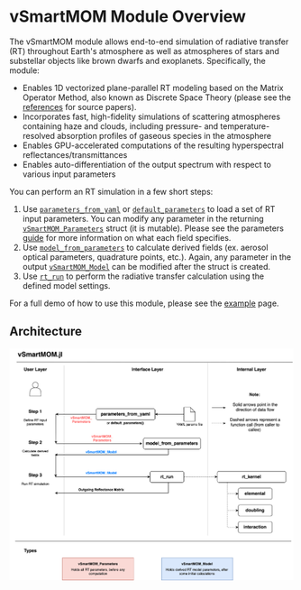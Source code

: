 # vSmartMOM Module Overview

The vSmartMOM module allows end-to-end simulation of radiative transfer (RT) throughout Earth's atmosphere as well as atmospheres of stars and substellar objects like brown dwarfs and exoplanets. Specifically, the module:

- Enables 1D vectorized plane-parallel RT modeling based on the Matrix Operator Method, also known as Discrete Space Theory (please see the [references](https://remotesensingtools.github.io/vSmartMOM.jl/dev/pages/vSmartMOM/References/) for source papers). 
- Incorporates fast, high-fidelity simulations of scattering atmospheres containing haze and clouds, including pressure- and temperature-resolved absorption profiles of gaseous species in the atmosphere
- Enables GPU-accelerated computations of the resulting hyperspectral reflectances/transmittances
- Enables auto-differentiation of the output spectrum with respect to various input parameters

You can perform an RT simulation in a few short steps: 

1. Use [`parameters_from_yaml`](@ref) or [`default_parameters`](@ref) to load a set of RT input parameters. You can modify any parameter in the returning [`vSmartMOM_Parameters`](@ref) struct (it is mutable). Please see the parameters [guide](https://remotesensingtools.github.io/vSmartMOM.jl/dev/pages/vSmartMOM/InputParametersGuide/) for more information on what each field specifies. 
2. Use [`model_from_parameters`](@ref) to calculate derived fields (ex. aerosol optical parameters, quadrature points, etc.). Again, any parameter in the output [`vSmartMOM_Model`](@ref) can be modified after the struct is created. 
3. Use [`rt_run`](@ref) to perform the radiative transfer calculation using the defined model settings. 

For a full demo of how to use this module, please see the [example](https://remotesensingtools.github.io/vSmartMOM.jl/dev/pages/vSmartMOM/Example/) page. 

## Architecture

![ArchitectureDiagram](vSmartMOMDiagram-vSmartMOM.drawio.png)